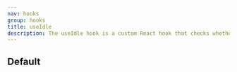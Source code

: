 ```yaml
---
nav: hooks
group: hooks
title: useIdle
description: The useIdle hook is a custom React hook that checks whether the user is idle using the requestIdleCallback API. It takes a timeout parameter to specify the duration after which the user is considered idle. This hook is useful for implementing idle-time related functionality in React applications.
---
```


## Default

<code src="./demos/index.tsx" nopadding></code>

